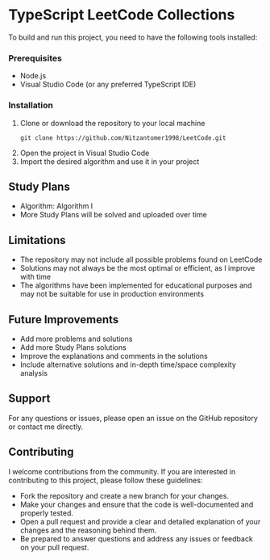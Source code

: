 <h1>TypeScript LeetCode Collections</h1>

<p>To build and run this project, you need to have the following tools installed:</p>

<h3>Prerequisites</h3>
<ul>
    <li>Node.js</li>
    <li>Visual Studio Code (or any preferred TypeScript IDE)</li>
</ul>

<h3>Installation</h3>
<ol>
    <li>
        Clone or download the repository to your local machine
        <pre><code>git clone https://github.com/Nitzantomer1998/LeetCode.git</code></pre>
    </li>
    <li>Open the project in Visual Studio Code</li>
    <li>Import the desired algorithm and use it in your project</li>
</ol>

<h2>Study Plans</h2>
<ul>
    <li>Algorithm: Algorithm I</li>
    <li>More Study Plans will be solved and uploaded over time</li>
</ul>

<h2>Limitations</h2>
<ul>
    <li>The repository may not include all possible problems found on LeetCode</li>
    <li>Solutions may not always be the most optimal or efficient, as I improve with time</li>
    <li>The algorithms have been implemented for educational purposes and may not be suitable for use in production environments</li>
</ul>

<h2>Future Improvements</h2>
<ul>
    <li>Add more problems and solutions</li>
    <li>Add more Study Plans solutions</li>
    <li>Improve the explanations and comments in the solutions</li>
    <li>Include alternative solutions and in-depth time/space complexity analysis</li>
</ul>

<h2>Support</h2>
<p>For any questions or issues, please open an issue on the GitHub repository or contact me directly.</p>

<h2>Contributing</h2>
<p>I welcome contributions from the community. If you are interested in contributing to this project, please follow these guidelines:</p>
<ul>
    <li>Fork the repository and create a new branch for your changes.</li>
    <li>Make your changes and ensure that the code is well-documented and properly tested.</li>
    <li>Open a pull request and provide a clear and detailed explanation of your changes and the reasoning behind them.</li>
    <li>Be prepared to answer questions and address any issues or feedback on your pull request.</li>
</ul>
